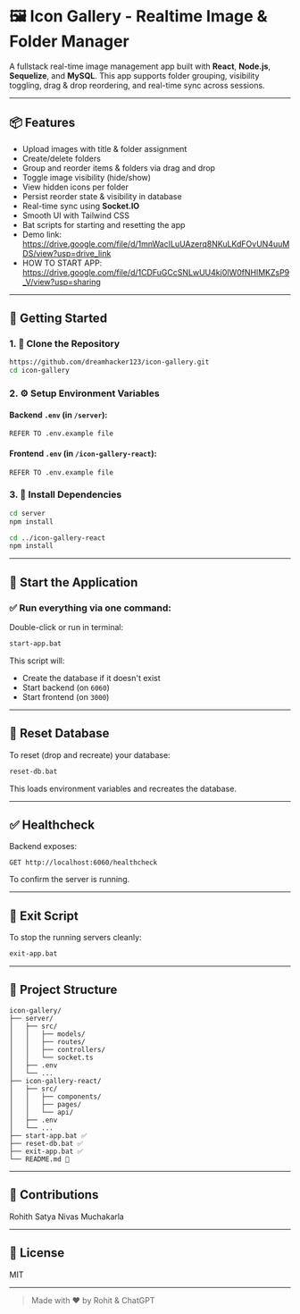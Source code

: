 # 🖼️ Icon Gallery - Realtime Image & Folder Manager

A fullstack real-time image management app built with **React**, **Node.js**, **Sequelize**, and **MySQL**. This app supports folder grouping, visibility toggling, drag & drop reordering, and real-time sync across sessions.

---

## 📦 Features

- Upload images with title & folder assignment
- Create/delete folders
- Group and reorder items & folders via drag and drop
- Toggle image visibility (hide/show)
- View hidden icons per folder
- Persist reorder state & visibility in database
- Real-time sync using **Socket.IO**
- Smooth UI with Tailwind CSS
- Bat scripts for starting and resetting the app
- Demo link: https://drive.google.com/file/d/1mnWacILuUAzerq8NKuLKdFOvUN4uuMDS/view?usp=drive_link
- HOW TO START APP: https://drive.google.com/file/d/1CDFuGCcSNLwUU4kj0IW0fNHlMKZsP9_V/view?usp=sharing

---

## 🚀 Getting Started

### 1. 📁 Clone the Repository
```bash
https://github.com/dreamhacker123/icon-gallery.git
cd icon-gallery
```

### 2. ⚙️ Setup Environment Variables

#### Backend `.env` (in `/server`):
```env
REFER TO .env.example file
```

#### Frontend `.env` (in `/icon-gallery-react`):
```env
REFER TO .env.example file
```

### 3. 📂 Install Dependencies
```bash
cd server
npm install

cd ../icon-gallery-react
npm install
```

---

## 🧪 Start the Application

### ✅ Run everything via one command:
Double-click or run in terminal:
```bash
start-app.bat
```
This script will:
- Create the database if it doesn't exist
- Start backend (on `6060`)
- Start frontend (on `3000`)

---

## 🔄 Reset Database

To reset (drop and recreate) your database:
```bash
reset-db.bat
```
This loads environment variables and recreates the database.

---

## ✅ Healthcheck
Backend exposes:
```
GET http://localhost:6060/healthcheck
```
To confirm the server is running.

---

## 🛑 Exit Script
To stop the running servers cleanly:
```bash
exit-app.bat
```

---

## 📁 Project Structure
```
icon-gallery/
├── server/
│   ├── src/
│   │   ├── models/
│   │   ├── routes/
│   │   ├── controllers/
│   │   └── socket.ts
│   ├── .env
│   └── ...
├── icon-gallery-react/
│   ├── src/
│   │   ├── components/
│   │   ├── pages/
│   │   └── api/
│   ├── .env
│   └── ...
├── start-app.bat ✅
├── reset-db.bat ✅
├── exit-app.bat ✅
└── README.md 🚀
```

---

## 👏 Contributions
Rohith Satya Nivas Muchakarla

---

## 📄 License
MIT

---

> Made with ❤️ by Rohit & ChatGPT

